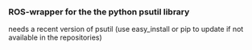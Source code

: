 ### ROS-wrapper for the the python psutil library

needs a recent version of psutil (use easy_install or pip to update if not available in the repositories)
